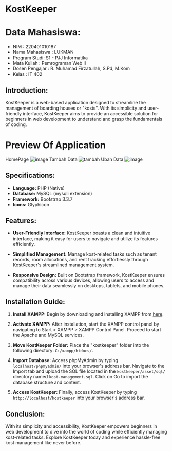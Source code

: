# KostKeeper

# Data Mahasiswa:
- NIM : 220401010187
- Nama Mahasiswa : LUKMAN
- Program Studi: S1 - PJJ Informatika
- Mata Kuliah : Pemrograman Web II
- Dosen Pengajar : R. Muhamad Firzatullah, S.Pd, M.Kom
- Kelas : IT 402

## Introduction:

KostKeeper is a web-based application designed to streamline the management of boarding houses or "kosts". With its simplicity and user-friendly interface, KostKeeper aims to provide an accessible solution for beginners in web development to understand and grasp the fundamentals of coding.

# Preview Of Application 
HomePage
![image](https://github.com/lukmanfyrtio/kostkeeper/assets/48387814/c7811b64-eb72-4842-87e2-e1ce6a4b286b)
Tambah Data
![tambah](https://github.com/lukmanfyrtio/kostkeeper/assets/48387814/6f0a534f-07df-4c54-b331-de9cb5d2119f)
Ubah Data
![image](https://github.com/lukmanfyrtio/kostkeeper/assets/48387814/d8de0467-8291-4082-b73a-8fb75f6035e9)


## Specifications:

- **Language:** PHP (Native)
- **Database:** MySQL (mysqli extension)
- **Framework:** Bootstrap 3.3.7
- **Icons:** Glyphicon

## Features:

- **User-Friendly Interface:** KostKeeper boasts a clean and intuitive interface, making it easy for users to navigate and utilize its features efficiently.

- **Simplified Management:** Manage kost-related tasks such as tenant records, room allocations, and rent tracking effortlessly through KostKeeper's streamlined management system.

- **Responsive Design:** Built on Bootstrap framework, KostKeeper ensures compatibility across various devices, allowing users to access and manage their data seamlessly on desktops, tablets, and mobile phones.

## Installation Guide:

1. **Install XAMPP:** Begin by downloading and installing XAMPP from [here](https://www.apachefriends.org/download.html).

2. **Activate XAMPP:** After installation, start the XAMPP control panel by navigating to Start > XAMPP > XAMPP Control Panel. Proceed to start the Apache and MySQL services.

3. **Move KostKeeper Folder:** Place the "kostkeeper" folder into the following directory: `C:/xampp/htdocs/`.

4. **Import Database:** Access phpMyAdmin by typing `localhost/phpmyadmin/` into your browser's address bar. Navigate to the Import tab and upload the SQL file located in the `kostkeeper/asset/sql/` directory named `kost-management.sql`. Click on Go to import the database structure and content.

5. **Access KostKeeper:** Finally, access KostKeeper by typing `http://localhost/kostkeeper` into your browser's address bar.

## Conclusion:

With its simplicity and accessibility, KostKeeper empowers beginners in web development to dive into the world of coding while efficiently managing kost-related tasks. Explore KostKeeper today and experience hassle-free kost management like never before.
